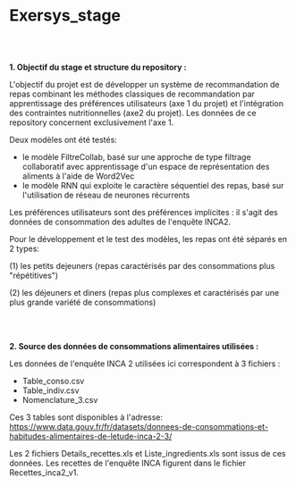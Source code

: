 # Exersys_stage

<br>
<br>

**1. Objectif du stage et structure du repository :**

L'objectif du projet est de développer un système de recommandation de repas combinant les méthodes classiques de recommandation par apprentissage des préférences utilisateurs (axe 1 du projet) et l'intégration des contraintes nutritionnelles (axe2 du projet).
Les données de ce repository concernent exclusivement l'axe 1. 

Deux modèles ont été testés: 
- le modèle FiltreCollab,  basé sur une approche de type filtrage collaboratif avec apprentissage d'un espace de représentation des aliments à l'aide de Word2Vec
- le modèle RNN qui exploite le caractère séquentiel des repas, basé sur l'utilisation de réseau de neurones récurrents
  
Les préférences utilisateurs sont des préférences implicites : il s'agit des données de consommation des adultes de l'enquête INCA2.

Pour le développement et le test des modèles, les repas ont été séparés en 2 types: 

(1) les petits dejeuners (repas caractérisés par des consommations plus "répétitives") 

(2) les déjeuners et diners (repas plus complexes et caractérisés par une plus grande variété de consommations)

<br>
<br>

**2. Source des données de consommations alimentaires utilisées :**

Les données de l'enquête INCA 2 utilisées ici correspondent à 3 fichiers : 
- Table_conso.csv 
- Table_indiv.csv 
- Nomenclature_3.csv

Ces 3 tables sont disponibles à l'adresse: 
https://www.data.gouv.fr/fr/datasets/donnees-de-consommations-et-habitudes-alimentaires-de-letude-inca-2-3/

Les 2 fichiers Details_recettes.xls et Liste_ingredients.xls sont issus de ces données.
Les recettes de l'enquête INCA figurent dans le fichier Recettes_inca2_v1.
